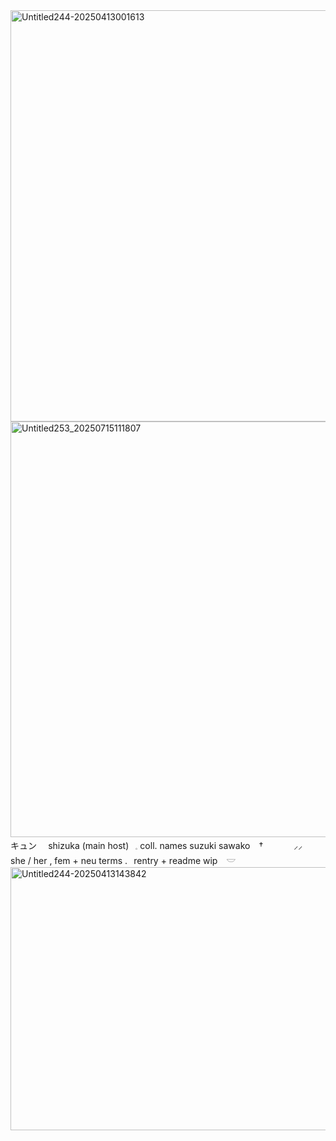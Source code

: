 <img width="1000" height="658" alt="Untitled244-20250413001613" src="https://github.com/user-attachments/assets/2bd3d035-58a6-409e-87a9-84661ef02087" />
<img width="735" height="665" alt="Untitled253_20250715111807" src="https://github.com/user-attachments/assets/45123089-8555-47ec-a8ca-61a0cfa7ba24" />
キュン  ⠀   shizuka (main host)⠀𓈒   coll. names  suzuki  sawako⠀  †
⠀⠀⠀⠀    ⸝⸝⠀ she / her , fem + neu terms .⠀rentry + readme wip⠀ 𓎟
<img width="640" height="421" alt="Untitled244-20250413143842" src="https://github.com/user-attachments/assets/2129c65e-b420-4dd5-8dd9-f738e762fa46" />
